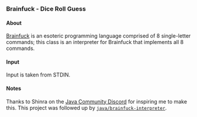 ### Brainfuck - Dice Roll Guess

#### About

[Brainfuck](https://en.wikipedia.org/wiki/Brainfuck) is an esoteric programming language comprised of 8 single-letter commands; this class is an interpreter for Brainfuck that implements all 8 commands.

#### Input
Input is taken from STDIN.

#### Notes

Thanks to Shinra on the [Java Community Discord](https://discord.gg/java) for inspiring me to make this.
This project was followed up by [`java/brainfuck-interpreter`](/java/brainfuck-interpreter/).
